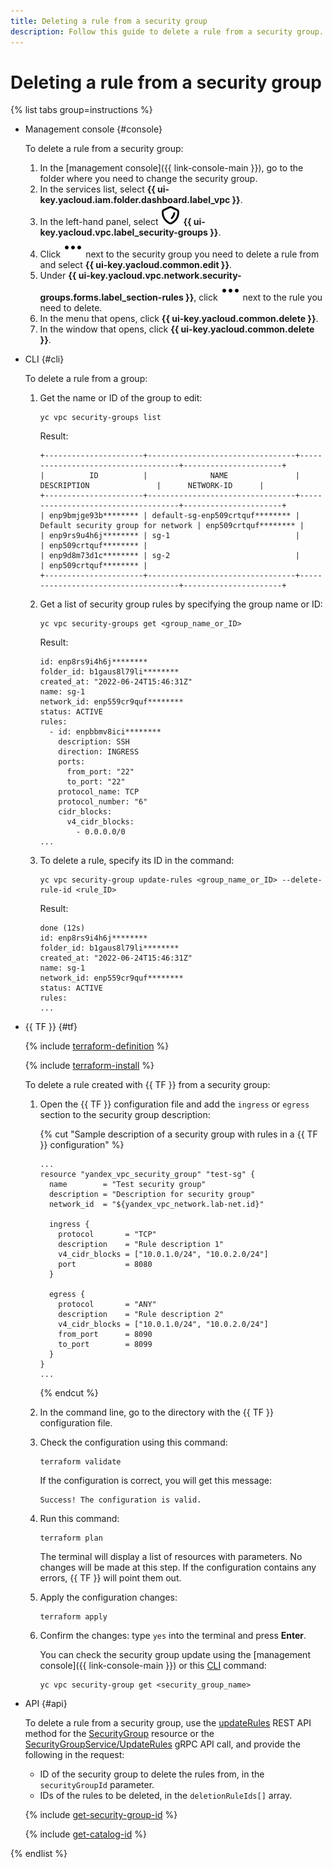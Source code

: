 ```yaml
---
title: Deleting a rule from a security group
description: Follow this guide to delete a rule from a security group.
---
```


# Deleting a rule from a security group

{% list tabs group=instructions %}

- Management console {#console}

  To delete a rule from a security group:

  1. In the [management console]({{ link-console-main }}), go to the folder where you need to change the security group.
  1. In the services list, select **{{ ui-key.yacloud.iam.folder.dashboard.label_vpc }}**.
  1. In the left-hand panel, select ![image](../../_assets/console-icons/shield.svg) **{{ ui-key.yacloud.vpc.label_security-groups }}**.
  1. Click ![image](../../_assets/console-icons/ellipsis.svg) next to the security group you need to delete a rule from and select **{{ ui-key.yacloud.common.edit }}**.
  1. Under **{{ ui-key.yacloud.vpc.network.security-groups.forms.label_section-rules }}**, click ![image](../../_assets/console-icons/ellipsis.svg) next to the rule you need to delete.
  1. In the menu that opens, click **{{ ui-key.yacloud.common.delete }}**.
  1. In the window that opens, click **{{ ui-key.yacloud.common.delete }}**.

- CLI {#cli}

  To delete a rule from a group:

  1. Get the name or ID of the group to edit:

     ```
     yc vpc security-groups list
     ```
     Result:
     ```
     +----------------------+---------------------------------+------------------------------------+----------------------+
     |          ID          |              NAME               |          DESCRIPTION               |      NETWORK-ID      |
     +----------------------+---------------------------------+------------------------------------+----------------------+
     | enp9bmjge93b******** | default-sg-enp509crtquf******** | Default security group for network | enp509crtquf******** |
     | enp9rs9u4h6j******** | sg-1                            |                                    | enp509crtquf******** |
     | enp9d8m73d1c******** | sg-2                            |                                    | enp509crtquf******** |
     +----------------------+---------------------------------+------------------------------------+----------------------+
     ```
  1. Get a list of security group rules by specifying the group name or ID:

     ```
     yc vpc security-groups get <group_name_or_ID>
     ```
     Result:
     ```
     id: enp8rs9i4h6j********
     folder_id: b1gaus8l79li********
     created_at: "2022-06-24T15:46:31Z"
     name: sg-1
     network_id: enp559cr9quf********
     status: ACTIVE
     rules:
       - id: enpbbmv8ici********
         description: SSH
         direction: INGRESS
         ports:
           from_port: "22"
           to_port: "22"
         protocol_name: TCP
         protocol_number: "6"
         cidr_blocks:
           v4_cidr_blocks:
             - 0.0.0.0/0
     ...
     ```

  1. To delete a rule, specify its ID in the command:

     ```
     yc vpc security-group update-rules <group_name_or_ID> --delete-rule-id <rule_ID>
     ```
     Result:
     ```
     done (12s)
     id: enp8rs9i4h6j********
     folder_id: b1gaus8l79li********
     created_at: "2022-06-24T15:46:31Z"
     name: sg-1
     network_id: enp559cr9quf********
     status: ACTIVE
     rules:
     ...
     ```

- {{ TF }} {#tf}

  {% include [terraform-definition](../../_tutorials/_tutorials_includes/terraform-definition.md) %}

  {% include [terraform-install](../../_includes/terraform-install.md) %}

  To delete a rule created with {{ TF }} from a security group:

  1. Open the {{ TF }} configuration file and add the `ingress` or `egress` section to the security group description:

     {% cut "Sample description of a security group with rules in a {{ TF }} configuration" %}

     ```hcl
     ...
     resource "yandex_vpc_security_group" "test-sg" {
       name        = "Test security group"
       description = "Description for security group"
       network_id  = "${yandex_vpc_network.lab-net.id}"

       ingress {
         protocol       = "TCP"
         description    = "Rule description 1"
         v4_cidr_blocks = ["10.0.1.0/24", "10.0.2.0/24"]
         port           = 8080
       }

       egress {
         protocol       = "ANY"
         description    = "Rule description 2"
         v4_cidr_blocks = ["10.0.1.0/24", "10.0.2.0/24"]
         from_port      = 8090
         to_port        = 8099
       }
     }
     ...
     ```

     {% endcut %}

  1. In the command line, go to the directory with the {{ TF }} configuration file.

  1. Check the configuration using this command:

     ```
     terraform validate
     ```
     
     If the configuration is correct, you will get this message:
     
     ```
     Success! The configuration is valid.
     ```

  1. Run this command:

     ```
     terraform plan
     ```
  
     The terminal will display a list of resources with parameters. No changes will be made at this step. If the configuration contains any errors, {{ TF }} will point them out.

  1. Apply the configuration changes:

     ```
     terraform apply
     ```

  1. Confirm the changes: type `yes` into the terminal and press **Enter**.

     You can check the security group update using the [management console]({{ link-console-main }}) or this [CLI](../../cli/quickstart.md) command:

     ```
     yc vpc security-group get <security_group_name>
     ```

- API {#api}

  To delete a rule from a security group, use the [updateRules](../api-ref/SecurityGroup/updateRules.md) REST API method for the [SecurityGroup](../api-ref/SecurityGroup/index.md) resource or the [SecurityGroupService/UpdateRules](../api-ref/grpc/SecurityGroup/updateRules.md) gRPC API call, and provide the following in the request:

  * ID of the security group to delete the rules from, in the `securityGroupId` parameter.
  * IDs of the rules to be deleted, in the `deletionRuleIds[]` array.

  {% include [get-security-group-id](../../_includes/vpc/get-security-group-id.md) %}

  {% include [get-catalog-id](../../_includes/get-catalog-id.md) %}

{% endlist %}
